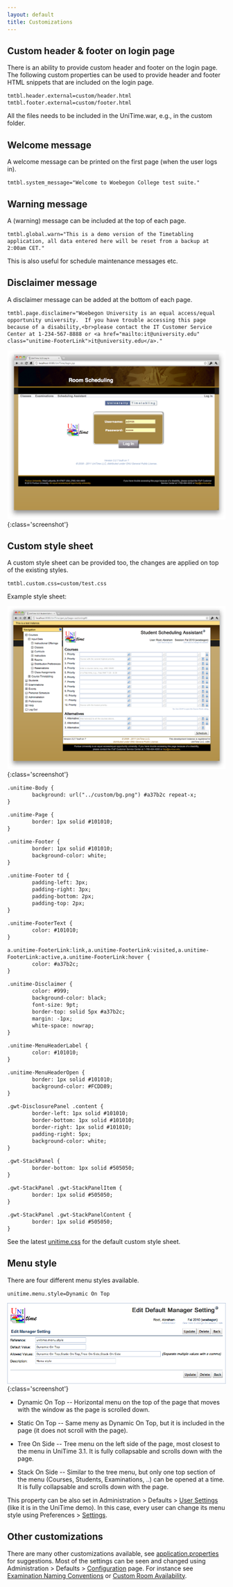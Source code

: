 ```yaml
---
layout: default
title: Customizations
---
```



## Custom header & footer on login page


 There is an ability to provide custom header and footer on the login page. The following custom properties can be used to provide header and footer HTML snippets that are included on the login page.
```
tmtbl.header.external=custom/header.html
tmtbl.footer.external=custom/footer.html
```


 All the files needs to be included in the UniTime.war, e.g., in the custom folder.

## Welcome message


 A welcome message can be printed on the first page (when the user logs in).
```
tmtbl.system_message="Welcome to Woebegon College test suite."
```

## Warning message


 A (warning) message can be included at the top of each page.
```
tmtbl.global.warn="This is a demo version of the Timetabling application, all data entered here will be reset from a backup at 2:00am CET."
```


 This is also useful for schedule maintenance messages etc.

## Disclaimer message


 A disclaimer message can be added at the bottom of each page.
```
tmtbl.page.disclaimer="Woebegon University is an equal access/equal opportunity university.  If you have trouble accessing this page because of a disability,<br>please contact the IT Customer Service Center at 1-234-567-8888 or <a href="mailto:it@university.edu" class="unitime-FooterLink">it@university.edu</a>."
```


![Customizations](images/customizations-1.png){:class='screenshot'}

## Custom style sheet


 A custom style sheet can be provided too, the changes are applied on top of the existing styles.
```
tmtbl.custom.css=custom/test.css
```


 Example style sheet:


![Customizations](images/customizations-2.png){:class='screenshot'}
```
.unitime-Body {
        background: url("../custom/bg.png") #a37b2c repeat-x;
}
```


 
```
.unitime-Page {
        border: 1px solid #101010;
}
```


 
```
.unitime-Footer {
        border: 1px solid #101010;
        background-color: white;
}
```


 
```
.unitime-Footer td {
        padding-left: 3px;
        padding-right: 3px;
        padding-bottom: 2px;
        padding-top: 2px;
}
```


 
```
.unitime-FooterText {
        color: #101010;
}
```


 
```
a.unitime-FooterLink:link,a.unitime-FooterLink:visited,a.unitime-FooterLink:active,a.unitime-FooterLink:hover {
        color: #a37b2c;
}
```


 
```
.unitime-Disclaimer {
        color: #999;
        background-color: black;
        font-size: 9pt;
        border-top: solid 5px #a37b2c;
        margin: -1px;
        white-space: nowrap;
}
```


 
```
.unitime-MenuHeaderLabel {
        color: #101010;
}
```


 
```
.unitime-MenuHeaderOpen {
        border: 1px solid #101010;
        background-color: #FCDD89;
}
```


 
```
.gwt-DisclosurePanel .content {
        border-left: 1px solid #101010;
        border-bottom: 1px solid #101010;
        border-right: 1px solid #101010;
        padding-right: 5px;
        background-color: white;
}
```


 
```
.gwt-StackPanel {
        border-bottom: 1px solid #505050;
}
```


 
```
.gwt-StackPanel .gwt-StackPanelItem {
        border: 1px solid #505050;
}
```


 
```
.gwt-StackPanel .gwt-StackPanelContent {
        border: 1px solid #505050;
}
```


 See the latest [unitime.css](https://github.com/UniTime/unitime/blob/master/WebContent/styles/unitime.css) for the default custom style sheet.

## Menu style


 There are four different menu styles available.
```
unitime.menu.style=Dynamic On Top
```


![Customizations](images/customizations-3.png){:class='screenshot'}

* Dynamic On Top -- Horizontal menu on the top of the page that moves with the window as the page is scrolled down.

* Static On Top -- Same meny as Dynamic On Top, but it is included in the page (it does not scroll with the page).

* Tree On Side -- Tree menu on the left side of the page, most closest to the menu in UniTime 3.1. It is fully collapsable and scrolls down with the page.

* Stack On Side -- Similar to the tree menu, but only one top section of the menu (Courses, Students, Examinations, ..) can be opened at a time. It is fully collapsable and scrolls down with the page.


 This property can be also set in Administration > Defaults > [User Settings](default-manager-settings) (like it is in the UniTime demo). In this case, every user can change its menu style using Preferences > [Settings](manager-settings).

## Other customizations


 There are many other customizations available, see [application.properties](https://github.com/UniTime/unitime/blob/master/JavaSource/application.properties) for suggestions. Most of the settings can be seen and changed using Administration > Defaults > [Configuration](application-configuration) page. For instance see [Examination Naming Conventions](exam-naming-convention) or [Custom Room Availability](custom-room-availability).
